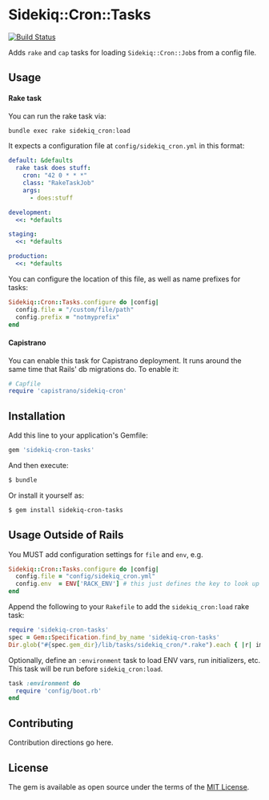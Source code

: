# Sidekiq::Cron::Tasks

[![Build Status](https://travis-ci.org/coverhound/sidekiq-cron-tasks.svg?branch=master)](https://travis-ci.org/coverhound/sidekiq-cron-tasks)

Adds `rake` and `cap` tasks for loading `Sidekiq::Cron::Job`s from a config
file.

## Usage

#### Rake task

You can run the rake task via:

```sh
bundle exec rake sidekiq_cron:load
```

It expects a configuration file at `config/sidekiq_cron.yml` in this format:

```yml
default: &defaults
  rake task does stuff:
    cron: "42 0 * * *"
    class: "RakeTaskJob"
    args:
      - does:stuff

development:
  <<: *defaults

staging:
  <<: *defaults

production:
  <<: *defaults
```

You can configure the location of this file, as well as name prefixes for tasks:

```rb
Sidekiq::Cron::Tasks.configure do |config|
  config.file = "/custom/file/path"
  config.prefix = "notmyprefix"
end
```

#### Capistrano

You can enable this task for Capistrano deployment. It runs around the same time
that Rails' db migrations do. To enable it:

```rb
# Capfile
require 'capistrano/sidekiq-cron'
```

## Installation
Add this line to your application's Gemfile:

```ruby
gem 'sidekiq-cron-tasks'
```

And then execute:
```bash
$ bundle
```

Or install it yourself as:
```bash
$ gem install sidekiq-cron-tasks
```

## Usage Outside of Rails

You MUST add configuration settings for `file` and `env`, e.g.

```ruby
Sidekiq::Cron::Tasks.configure do |config|
  config.file = "config/sidekiq_cron.yml"
  config.env  = ENV['RACK_ENV'] # this just defines the key to look up in the YAML file
end
```

Append the following to your `Rakefile` to add the `sidekiq_cron:load` rake task:

```ruby
require 'sidekiq-cron-tasks'
spec = Gem::Specification.find_by_name 'sidekiq-cron-tasks'
Dir.glob("#{spec.gem_dir}/lib/tasks/sidekiq_cron/*.rake").each { |r| import r }
```

Optionally, define an `:environment` task to load ENV vars, run initializers, etc. This task will be run before
`sidekiq_cron:load`.

```ruby
task :environment do
  require 'config/boot.rb'
end
```

## Contributing
Contribution directions go here.

## License
The gem is available as open source under the terms of the [MIT License](http://opensource.org/licenses/MIT).
